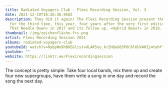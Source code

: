 ```yaml
---
title: Radiated Voyagers Club - Flexi Recording Session, Vol. 3
date: 2021-12-10T16:26:36.958Z
description: They did it again! The Flexi Recording Session present themselves
  for the third time, this year, four years after the very first edition, «Drop
  That Needle Down» in 2017 and its follow up, «Hybrid Beast» in 2019.
thumbnail: /img/zeichenfläche-frs.png
artist: Flexi Recording Session 2021
albums: radiated-voyagers-club
youtubeId: watch?v=0ybpNo9hB6E&list=OLAK5uy_kr2HQeG05POC6l6UVAHZj4tehfTnFyoLI
youtube: ""
website: https://linktr.ee/Flexirecordingsession
---
```

The concept is pretty simple: Take four local bands, mix them up and create four new supergroups, have them write a song in one day and record the song the next day.